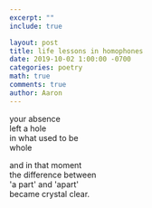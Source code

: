 ```yaml
---
excerpt: ""
include: true

layout: post
title: life lessons in homophones 
date: 2019-10-02 1:00:00 -0700
categories: poetry
math: true
comments: true
author: Aaron
---
```


your absence  
left a hole  
in what used to be  
whole  

and in that moment  
the difference between  
'a part' and 'apart'  
became crystal clear.
